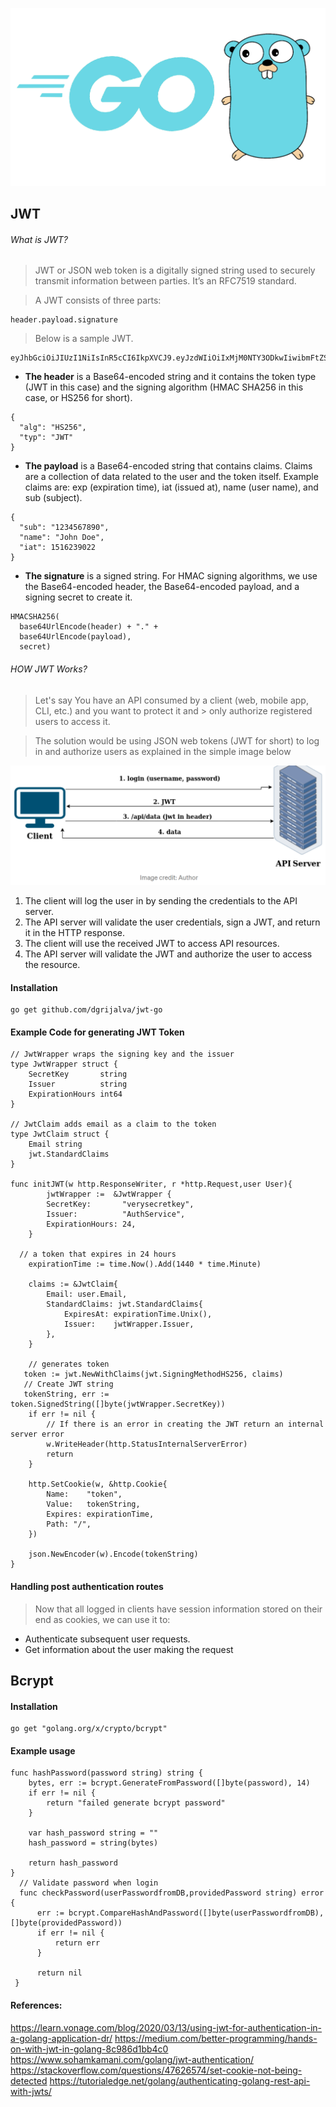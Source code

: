 ![GitHub Logo](Golang.png)

## JWT

###### What is JWT? 

> JWT or JSON web token is a digitally signed string used to securely transmit information between parties. It’s an RFC7519 standard.

> A JWT consists of three parts:
```
header.payload.signature
```
> Below is a sample JWT.
```
eyJhbGciOiJIUzI1NiIsInR5cCI6IkpXVCJ9.eyJzdWIiOiIxMjM0NTY3ODkwIiwibmFtZSI6IkpvaG4gRG9lIiwiaWF0IjoxNTE2MjM5MDIyfQ.SflKxwRJSMeKKF2QT4fwpMeJf36POk6yJV_adQssw5c
```

* **The header** is a Base64-encoded string and it contains the token type (JWT in this case) and the signing algorithm (HMAC SHA256 in this case, or HS256 for short).

```
{
  "alg": "HS256",
  "typ": "JWT"
}
```

* **The payload** is a Base64-encoded string that contains claims. Claims are a collection of data related to the user and the token itself. Example claims are: exp (expiration time), iat (issued at), name (user name), and sub (subject).
```
{
  "sub": "1234567890",
  "name": "John Doe",
  "iat": 1516239022
}
```
* **The signature** is a signed string. For HMAC signing algorithms, we use the Base64-encoded header, the Base64-encoded payload, and a signing secret to create it.

```
HMACSHA256(
  base64UrlEncode(header) + "." +
  base64UrlEncode(payload),
  secret)
```


###### HOW JWT Works?

> Let's say You have an API consumed by a client (web, mobile app, CLI, etc.) and you want to protect it and > only authorize registered users to access it.

> The solution would be using JSON web tokens (JWT for short) to log in and authorize users as explained in the simple image below

![JWT Image](jwt.PNG)

1. The client will log the user in by sending the credentials to the API server.
2. The API server will validate the user credentials, sign a JWT, and return it in the HTTP response.
3. The client will use the received JWT to access API resources.
4. The API server will validate the JWT and authorize the user to access the resource.


 
 #### Installation
 
 ```
 go get github.com/dgrijalva/jwt-go
 ```
 
 #### Example Code for generating JWT Token
```
// JwtWrapper wraps the signing key and the issuer
type JwtWrapper struct {
	SecretKey       string
	Issuer          string
	ExpirationHours int64
}

// JwtClaim adds email as a claim to the token
type JwtClaim struct {
	Email string
	jwt.StandardClaims
}

func initJWT(w http.ResponseWriter, r *http.Request,user User){
		jwtWrapper :=  &JwtWrapper {
		SecretKey:       "verysecretkey",
		Issuer:          "AuthService",
		ExpirationHours: 24,
	}
	
  // a token that expires in 24 hours
  	expirationTime := time.Now().Add(1440 * time.Minute)
	
	claims := &JwtClaim{
		Email: user.Email,
		StandardClaims: jwt.StandardClaims{
			ExpiresAt: expirationTime.Unix(),
			Issuer:    jwtWrapper.Issuer,
		},
	}
	
	// generates token 
   token := jwt.NewWithClaims(jwt.SigningMethodHS256, claims)
   // Create JWT string
   tokenString, err := token.SignedString([]byte(jwtWrapper.SecretKey))
    if err != nil {
		// If there is an error in creating the JWT return an internal server error
		w.WriteHeader(http.StatusInternalServerError)
		return
	}
	
	http.SetCookie(w, &http.Cookie{
		Name:    "token",
		Value:   tokenString,
		Expires: expirationTime,
		Path: "/",
	})
	
	json.NewEncoder(w).Encode(tokenString)
}
``` 

####  Handling post authentication routes 

> Now that all logged in clients have session information stored on their end as cookies, we can use it to:

* Authenticate subsequent user requests.
* Get information about the user making the request


## Bcrypt
#### Installation

```
go get "golang.org/x/crypto/bcrypt"

```

#### Example usage

````
func hashPassword(password string) string {
    bytes, err := bcrypt.GenerateFromPassword([]byte(password), 14)
	if err != nil {
		return "failed generate bcrypt password"
	}
    
	var hash_password string = ""
	hash_password = string(bytes)

	return hash_password
}
  // Validate password when login
  func checkPassword(userPasswordfromDB,providedPassword string) error {
	  err := bcrypt.CompareHashAndPassword([]byte(userPasswordfromDB), []byte(providedPassword))
	  if err != nil {
		  return err
	  }

	  return nil
 }
````

#### References:
 https://learn.vonage.com/blog/2020/03/13/using-jwt-for-authentication-in-a-golang-application-dr/
 https://medium.com/better-programming/hands-on-with-jwt-in-golang-8c986d1bb4c0
 https://www.sohamkamani.com/golang/jwt-authentication/
 https://stackoverflow.com/questions/47626574/set-cookie-not-being-detected
 https://tutorialedge.net/golang/authenticating-golang-rest-api-with-jwts/
